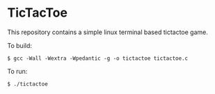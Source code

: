 # TicTacToe

This repository contains a simple linux terminal based tictactoe game.

To build:

```
$ gcc -Wall -Wextra -Wpedantic -g -o tictactoe tictactoe.c
```

To run:

```
$ ./tictactoe
```
